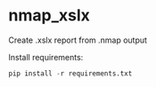 # nmap_xslx
Create .xslx report from .nmap output

Install requirements:
```python
pip install -r requirements.txt
```
